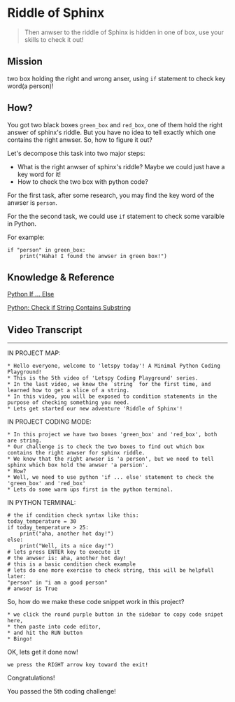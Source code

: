 # Riddle of Sphinx

> Then anwser to the riddle of Sphinx is hidden in one of box, use your skills to check it out!

## Mission

two box holding the right and wrong anser, using `if` statement to check key word(a person)!

## How?

You got two black boxes `green_box` and `red_box`, one of them hold the right answer of sphinx's riddle. But you have no idea to tell exactly which one contains the right anwser. So, how to figure it out?

Let's decompose this task into two major steps:

- What is the right anwser of sphinx's riddle? Maybe we could just have a key word for it!
- How to check the two box with python code?

For the first task, after some research, you may find the key word of the anwser is `person`.

For the the second task, we could use `if` statement to check some varaible in Python.

For example:

```
if "person" in green_box:
    print("Haha! I found the anwser in green box!")
```


## Knowledge & Reference


[Python If ... Else](https://www.w3schools.com/python/python_conditions.asp)

[Python: Check if String Contains Substring](https://stackabuse.com/python-check-if-string-contains-substring/)


## Video Transcript

----

IN PROJECT MAP:

```
* Hello everyone, welcome to 'letspy today'! A Minimal Python Coding Playground!
* This is the 5th video of 'Letspy Coding Playground' series.
* In the last video, we knew the `string` for the first time, and learned how to get a slice of a string.
* In this video, you will be exposed to condition statements in the purpose of checking something you need.
* Lets get started our new adventure 'Riddle of Sphinx'!
```

IN PROJECT CODING MODE:

```
* In this project we have two boxes 'green_box' and 'red_box', both are string.
* Our challenge is to check the two boxes to find out which box contains the right anwser for sphinx riddle.
* We know that the right anwser is 'a person', but we need to tell sphinx which box hold the anwser 'a persion'.
* How? 
* Well, we need to use python 'if ... else' statement to check the 'green_box' and 'red_box'
* Lets do some warm ups first in the python terminal.
```

IN PYTHON TERMINAL:

```
# the if condition check syntax like this:
today_temperature = 30
if today_temperature > 25:
    print("aha, another hot day!")
else:
    print("Well, its a nice day!")
# lets press ENTER key to execute it
# the anwser is: aha, another hot day!
# this is a basic condition check example
# lets do one more exercise to check string, this will be helpfull later:
"person" in "i am a good person"
# anwser is True
```

So, how do we make these code snippet work in this project?

```
* we click the round purple button in the sidebar to copy code snipet here, 
* then paste into code editor,
* and hit the RUN button
* Bingo!
```

OK, lets get it done now!

```
we press the RIGHT arrow key toward the exit!
```

Congratulations! 

You passed the 5th coding challenge!